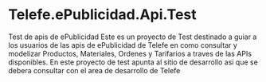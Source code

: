 # Telefe.ePublicidad.Api.Test
Test de apis de ePublicidad
Este es un proyecto de Test destinado a guiar a los usuarios de las apis de ePublicidad de Telefe en como consultar
y modelizar Productos, Materiales, Ordenes y Tarifarios a traves de las APIs disponibles.
En este proyecto de test apunta al sitio de desarrollo asi que se debera consultar con el area de desarrollo de Telefe
